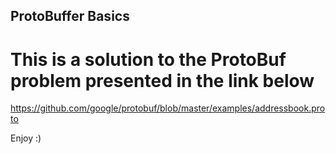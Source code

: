 
## ProtoBuffer Basics
# This is a solution to the ProtoBuf problem presented in the link below
https://github.com/google/protobuf/blob/master/examples/addressbook.proto

Enjoy :)